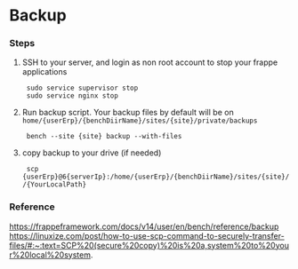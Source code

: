 #  Backup

### Steps
1. SSH to your server, and login as non root account to stop your frappe applications

        sudo service supervisor stop
        sudo service nginx stop

2. Run backup script. Your backup files by default will be on `home/{userErp}/{benchDiirName}/sites/{site}/private/backups`
    
        bench --site {site} backup --with-files

3. copy backup to your drive (if needed)

        scp {userErp}@6{serverIp}:/home/{userErp}/{benchDiirName}/sites/{site}/private/backups /{YourLocalPath}


### Reference
https://frappeframework.com/docs/v14/user/en/bench/reference/backup
https://linuxize.com/post/how-to-use-scp-command-to-securely-transfer-files/#:~:text=SCP%20(secure%20copy)%20is%20a,system%20to%20your%20local%20system.